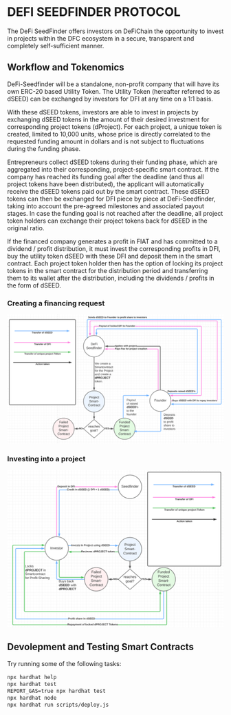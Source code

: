 # DEFI SEEDFINDER PROTOCOL

The DeFi SeedFinder offers investors on DeFiChain the opportunity to invest in projects within the DFC ecosystem in a secure, transparent and completely self-sufficient manner.

## Workflow and Tokenomics

DeFi-Seedfinder will be a standalone, non-profit company that will have its own ERC-20 based Utility Token. The Utility Token (hereafter referred to as dSEED) can be exchanged by investors for DFI at any time on a 1:1 basis.

With these dSEED tokens, investors are able to invest in projects by exchanging dSEED tokens in the amount of their desired investment for corresponding project tokens (dProject). For each project, a unique token is created, limited to 10,000 units, whose price is directly correlated to the requested funding amount in dollars and is not subject to fluctuations during the funding phase.

Entrepreneurs collect dSEED tokens during their funding phase, which are aggregated into their corresponding, project-specific smart contract. If the company has reached its funding goal after the deadline (and thus all project tokens have been distributed), the applicant will automatically receive the dSEED tokens paid out by the smart contract. These dSEED tokens can then be exchanged for DFI piece by piece at DeFi-Seedfinder, taking into account the pre-agreed milestones and associated payout stages.
In case the funding goal is not reached after the deadline, all project token holders can exchange their project tokens back for dSEED in the original ratio.

If the financed company generates a profit in FIAT and has committed to a dividend / profit distribution, it must invest the corresponding profits in DFI, buy the utility token dSEED with these DFI and deposit them in the smart contract. Each project token holder then has the option of locking its project tokens in the smart contract for the distribution period and transferring them to its wallet after the distribution, including the dividends / profits in the form of dSEED.

### Creating a financing request

![Flow Chart Creating Financing Request](./assets/financing-request.png)

### Investing into a project

![Flow Chart Investing into a project](./assets/investing-in-project.png)

## Devolepment and Testing Smart Contracts

Try running some of the following tasks:

```shell
npx hardhat help
npx hardhat test
REPORT_GAS=true npx hardhat test
npx hardhat node
npx hardhat run scripts/deploy.js
```
